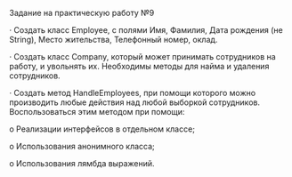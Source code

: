 Задание на практическую работу №9

· Создать класс Employee, c полями Имя, Фамилия, Дата рождения (не String), Место жительства, Телефонный номер, оклад.

· Создать класс Company, который может принимать сотрудников на работу, и увольнять их. Необходимы методы для найма и удаления сотрудников.

· Создать метод HandleEmployees, при помощи которого можно производить любые действия над любой выборкой сотрудников. Воспользоваться этим методом при помощи:

o Реализации интерфейсов в отдельном классе;

o Использования анонимного класса;

o Использования лямбда выражений.
